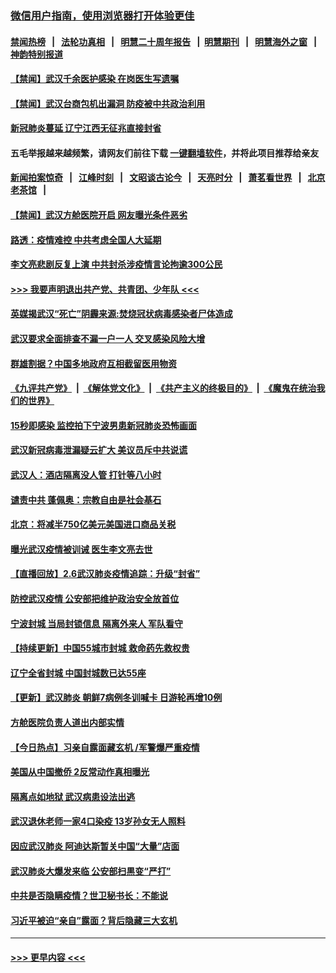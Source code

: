 ### [微信用户指南，使用浏览器打开体验更佳](https://github.com/gfw-breaker/banned-news1/blob/master/indexes/wechat-guide.md?t=0)
#### [禁闻热榜](热点新闻.md?t=0)  &nbsp;&nbsp;|&nbsp;&nbsp; [法轮功真相](https://github.com/gfw-breaker/truth/blob/master/README.md?t=0) &nbsp;&nbsp;|&nbsp;&nbsp; [明慧二十周年报告](https://github.com/gfw-breaker/mh-reports/blob/master/README.md?t=0) &nbsp;&nbsp;|&nbsp;&nbsp;[明慧期刊](https://github.com/gfw-breaker/mh-qikan) &nbsp;&nbsp;|&nbsp;&nbsp; [明慧海外之窗](https://github.com/gfw-breaker/mh-news/blob/master/README.md?t=0) &nbsp;&nbsp;|&nbsp;&nbsp; [神韵特别报道](https://github.com/gfw-breaker/mh-news/blob/master/shenyun.md?t=0)
#### [【禁闻】武汉千余医护感染 在岗医生写遗嘱](../pages/prog204/a102771243.md?t=02070701) 
#### [【禁闻】武汉台商包机出漏洞 防疫被中共政治利用](../pages/prog204/a102771246.md?t=02070701) 
#### [新冠肺炎蔓延 辽宁江西无征兆直接封省](../pages/prog204/a102771231.md?t=02070701) 
#### 五毛举报越来越频繁，请网友们前往下载 [一键翻墙软件](https://github.com/gfw-breaker/ssr-accounts)，并将此项目推荐给亲友
#### [新闻拍案惊奇](https://github.com/gfw-breaker/banned-news1/blob/master/pages/link4.md) &nbsp;&nbsp;|&nbsp;&nbsp; [江峰时刻](https://github.com/gfw-breaker/banned-news1/blob/master/pages/link4.md) &nbsp;&nbsp;|&nbsp;&nbsp; [文昭谈古论今](https://github.com/gfw-breaker/banned-news1/blob/master/pages/link4.md) &nbsp;&nbsp;|&nbsp;&nbsp; [天亮时分](https://github.com/gfw-breaker/banned-news1/blob/master/pages/link4.md) &nbsp;&nbsp;|&nbsp;&nbsp; [萧茗看世界](https://github.com/gfw-breaker/banned-news1/blob/master/pages/link4.md) &nbsp;&nbsp;|&nbsp;&nbsp; [北京老茶馆](https://github.com/gfw-breaker/banned-news1/blob/master/pages/link4.md) &nbsp;&nbsp;|&nbsp;&nbsp; 
#### [【禁闻】武汉方舱医院开启 网友曝光条件恶劣](../pages/prog204/a102771202.md?t=02070701) 
#### [路透：疫情难控 中共考虑全国人大延期](../pages/prog204/a102771153.md?t=02070701) 
#### [李文亮悲剧反复上演 中共封杀涉疫情言论拘逾300公民](../pages/prog204/a102771187.md?t=02070701) 
#### [>>> 我要声明退出共产党、共青团、少年队 <<<](https://github.com/begood0513/goodnews/blob/master/quit/letter.md) 
#### [英媒揭武汉“死亡”阴霾来源:焚烧冠状病毒感染者尸体造成](../pages/prog204/a102771165.md?t=02070701) 
#### [武汉要求全面排查不漏一户一人  交叉感染风险大增](../pages/prog204/a102771125.md?t=02070701) 
#### [群雄割据？中国多地政府互相截留医用物资](../pages/prog204/a102771119.md?t=02070701) 
#### [《九评共产党》](https://github.com/begood0513/9ping.md/blob/master/README.md) &nbsp;|&nbsp; [《解体党文化》](../../../../jtdwh.md/blob/master/README.md)  &nbsp;|&nbsp; [《共产主义的终极目的》](../../../../gczydzjmd.md/blob/master/README.md) &nbsp;|&nbsp; [《魔鬼在统治我们的世界》](../../../../mgztzwmdsj.md/blob/master/README.md) 
#### [15秒即感染 监控拍下宁波男患新冠肺炎恐怖画面](../pages/prog204/a102771017.md?t=02070701) 
#### [武汉新冠病毒泄漏疑云扩大 美议员斥中共说谎](../pages/prog204/a102771141.md?t=02070701) 
#### [武汉人：酒店隔离没人管 打针等八小时](../pages/prog204/a102771105.md?t=02070701) 
#### [谴责中共 蓬佩奥：宗教自由是社会基石](../pages/prog204/a102771094.md?t=02070701) 
#### [北京：将减半750亿美元美国进口商品关税](../pages/prog204/a102771096.md?t=02070701) 
#### [曝光武汉疫情被训诫 医生李文亮去世](../pages/prog204/a102771047.md?t=02070701) 
#### [【直播回放】2.6武汉肺炎疫情追踪：升级“封省”](../pages/prog204/a102770924.md?t=02070701) 
#### [防控武汉疫情 公安部把维护政治安全放首位](../pages/prog204/a102770858.md?t=02070701) 
#### [宁波封城 当局封锁信息 隔离外来人 军队看守](../pages/prog204/a102770816.md?t=02070701) 
#### [【持续更新】中国55城市封城 救命药先救权贵](../pages/prog204/a102757185.md?t=02070701) 
#### [辽宁全省封城 中国封城数已达55座](../pages/prog204/a102770784.md?t=02070701) 
#### [【更新】武汉肺炎 朝鲜7病例冬训喊卡 日游轮再增10例](../pages/prog204/a102770740.md?t=02070701) 
#### [方舱医院负责人道出内部实情](../pages/prog204/a102770767.md?t=02070701) 
#### [【今日热点】习亲自露面藏玄机 /军警爆严重疫情](../pages/prog204/a102770719.md?t=02070701) 
#### [美国从中国撤侨 2反常动作真相曝光](../pages/prog204/a102770728.md?t=02070701) 
#### [隔离点如地狱 武汉病患设法出逃](../pages/prog204/a102770683.md?t=02070701) 
#### [武汉退休老师一家4口染疫 13岁孙女无人照料](../pages/prog204/a102770674.md?t=02070701) 
#### [因应武汉肺炎 阿迪达斯暂关中国“大量”店面](../pages/prog204/a102770689.md?t=02070701) 
#### [武汉肺炎大爆发来临 公安部扫黒变“严打”](../pages/prog204/a102770663.md?t=02070701) 
#### [中共是否隐瞒疫情？世卫秘书长：不能说](../pages/prog204/a102770631.md?t=02070701) 
#### [习近平被迫“亲自”露面？背后隐藏三大玄机](../pages/prog204/a102770623.md?t=02070701) 

----
#### [ >>> 更早内容 <<< ](../indexes/prog204-earlier.md)
